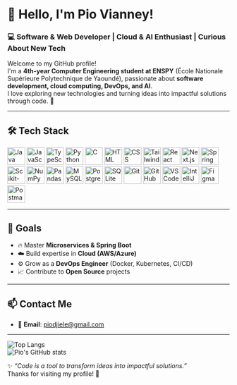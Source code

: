 # 👋 Hello, I'm Pio Vianney!

### 💻 Software & Web Developer | Cloud & AI Enthusiast | Curious About New Tech

Welcome to my GitHub profile!  
I'm a **4th-year Computer Engineering student at ENSPY** (École Nationale Supérieure Polytechnique de Yaoundé), passionate about **software development, cloud computing, DevOps, and AI**.  
I love exploring new technologies and turning ideas into impactful solutions through code. 🚀

---

## 🛠️ Tech Stack

<p align="left">
  <img src="https://cdn.jsdelivr.net/gh/devicons/devicon/icons/java/java-original.svg" width="40" alt="Java" />
  <img src="https://cdn.jsdelivr.net/gh/devicons/devicon/icons/javascript/javascript-original.svg" width="40" alt="JavaScript" />
  <img src="https://cdn.jsdelivr.net/gh/devicons/devicon/icons/typescript/typescript-original.svg" width="40" alt="TypeScript" />
  <img src="https://cdn.jsdelivr.net/gh/devicons/devicon/icons/python/python-original.svg" width="40" alt="Python" />
  <img src="https://cdn.jsdelivr.net/gh/devicons/devicon/icons/c/c-original.svg" width="40" alt="C" />
  <img src="https://cdn.jsdelivr.net/gh/devicons/devicon/icons/html5/html5-original.svg" width="40" alt="HTML" />
  <img src="https://cdn.jsdelivr.net/gh/devicons/devicon/icons/css3/css3-original.svg" width="40" alt="CSS" />
  <img src="https://www.vectorlogo.zone/logos/tailwindcss/tailwindcss-icon.svg" width="40" alt="Tailwind CSS" />
  <img src="https://cdn.jsdelivr.net/gh/devicons/devicon/icons/react/react-original.svg" width="40" alt="React" />
  <img src="https://cdn.jsdelivr.net/gh/devicons/devicon/icons/nextjs/nextjs-original.svg" width="40" alt="Next.js" />
  <img src="https://cdn.jsdelivr.net/gh/devicons/devicon/icons/spring/spring-original.svg" width="40" alt="Spring Boot" />
  <img src="https://upload.wikimedia.org/wikipedia/commons/thumb/0/05/Scikit_learn_logo_small.svg/512px-Scikit_learn_logo_small.svg.png" width="40" alt="Scikit-Learn" />
  <img src="https://cdn.jsdelivr.net/gh/devicons/devicon/icons/numpy/numpy-original.svg" width="40" alt="NumPy" />
  <img src="https://cdn.jsdelivr.net/gh/devicons/devicon/icons/pandas/pandas-original.svg" width="40" alt="Pandas" />
  <img src="https://cdn.jsdelivr.net/gh/devicons/devicon/icons/mysql/mysql-original.svg" width="40" alt="MySQL" />
  <img src="https://cdn.jsdelivr.net/gh/devicons/devicon/icons/postgresql/postgresql-original.svg" width="40" alt="PostgreSQL" />
  <img src="https://cdn.jsdelivr.net/gh/devicons/devicon/icons/sqlite/sqlite-original.svg" width="40" alt="SQLite" />
  <img src="https://cdn.jsdelivr.net/gh/devicons/devicon/icons/git/git-original.svg" width="40" alt="Git" />
  <img src="https://cdn.jsdelivr.net/gh/devicons/devicon/icons/github/github-original.svg" width="40" alt="GitHub" />
  <img src="https://cdn.jsdelivr.net/gh/devicons/devicon/icons/vscode/vscode-original.svg" width="40" alt="VSCode" />
  <img src="https://cdn.jsdelivr.net/gh/devicons/devicon/icons/intellij/intellij-original.svg" width="40" alt="IntelliJ IDEA" />
  <img src="https://cdn.jsdelivr.net/gh/devicons/devicon/icons/figma/figma-original.svg" width="40" alt="Figma" />
  <img src="https://www.vectorlogo.zone/logos/getpostman/getpostman-icon.svg" width="40" alt="Postman" />
</p>

---


## 🎯 Goals
- 🔥 Master **Microservices & Spring Boot**  
- ☁️ Build expertise in **Cloud (AWS/Azure)**  
- ⚙️ Grow as a **DevOps Engineer** (Docker, Kubernetes, CI/CD)  
- 📈 Contribute to **Open Source** projects  

---

## 📫 Contact Me
- 📧 **Email**: [piodjiele@gmail.com](mailto:piodjiele@gmail.com)  

---

![Top Langs](https://github-readme-stats.vercel.app/api/top-langs/?username=PIO-VIA&layout=compact&theme=radical)  
![Pio's GitHub stats](https://github-readme-stats.vercel.app/api?username=PIO-VIA&show_icons=true&theme=radical)  

✨ *“Code is a tool to transform ideas into impactful solutions.”*  
Thanks for visiting my profile! 🚀
